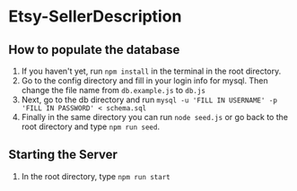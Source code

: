 # Etsy-SellerDescription

## How to populate the database
1. If you haven't yet, run `npm install` in the terminal in the root directory.
2. Go to the config directory and fill in your login info for mysql. Then change the file name from `db.example.js` to `db.js`
3. Next, go to the db directory and run `mysql -u 'FILL IN USERNAME' -p 'FILL IN PASSWORD' < schema.sql`
4. Finally in the same directory you can run `node seed.js` or go back to the root directory and type `npm run seed`.

## Starting the Server
1. In the root directory, type `npm run start`
